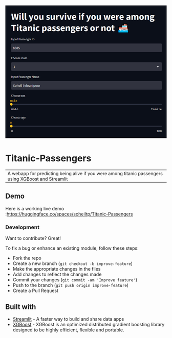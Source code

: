 # ![Titanic-Passengers](https://github.com/soheiltehranipour/Practical-Machine-Learning/blob/main/07%20-%20Web%20Apps%20for%20Data%20Scientists/Streamlit(Titanic)/snapshot.PNG)
# Titanic-Passengers
<table>
<tr>
<td>
  A webapp for predicting being alive if you were among titanic passengers using XGBoost and Streamlit
</td>
</tr>
</table>


## Demo
Here is a working live demo :https://huggingface.co/spaces/soheiltp/Titanic-Passengers


### Development
Want to contribute? Great!

To fix a bug or enhance an existing module, follow these steps:

- Fork the repo
- Create a new branch (`git checkout -b improve-feature`)
- Make the appropriate changes in the files
- Add changes to reflect the changes made
- Commit your changes (`git commit -am 'Improve feature'`)
- Push to the branch (`git push origin improve-feature`)
- Create a Pull Request 

## Built with 

- [Streamlit](https://streamlit.io/) - A faster way to build and share data apps
- [XGBoost](https://xgboost.readthedocs.io/en/stable/) - XGBoost is an optimized distributed gradient boosting library designed to be highly efficient, flexible and portable. 
